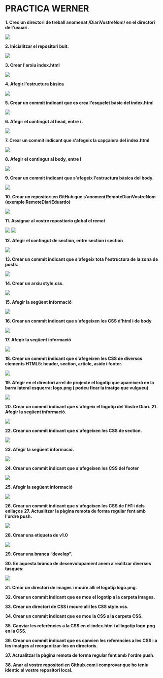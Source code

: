 # PRACTICA WERNER #

**1. Creo un directori de treball anomenat /DiariVostreNom/ en el directori de l'usuari.**

![](images/2.png)

**2. Inicialitzar el repositori buit.**

![](images/3.png)

**3. Crear l'arxiu index.html**

![](images/4.png)

**4. Afegir l'estructura bàsica**

![](images/5.png)

**5. Crear un commit indicant que es crea l'esquelet bàsic del index.html**

![](images/6.png)


**6. Afegir el contingut al head, entre <head> i </head>.**

![](images/7.png)

**7. Crear un commit indicant que s'afegeix la capçalera del index.html**

![](images/8.png)


**8. Afegir el contingut al body, entre <body> i </body>**

![](images/9.png)

**9. Crear un commit indicant que s'afegeix l'estructura bàsica del body.**

![](images/10.png)

**10. Crear un repositori en GitHub que s’anomeni RemoteDiariVostreNom (exemple RemoteDiariEduardo)**

![](images/11.png)

**11. Assignar al vostre repostiorio global el remot**

![](images/12.png)
![](images/13.png)

**12. Afegir el contingut de section, entre section i section**

![](images/14.png)

**13. Crear un commit indicant que s'afegeix tota l'estructura de la zona de posts.**

![](images/15.png)

**14. Crear un arxiu style.css.**

![](images/16.png)

**15. Afegir la següent informació**

![](images/17.png)

**16. Crear un commit indicant que s'afegeixen les CSS d'html i de body**


![](images/18.png)

**17. Afegir la següent informació**


![](images/19.png)

**18. Crear un commit indicant que s'afegeixen les CSS de diversos elements HTML5: header,
section, article, aside i footer.**


![](images/20.png)

**19. Afegir en el directori arrel de projecte el logotip que apareixerà en la barra lateral esquerra:
logo.png ( podeu ficar la imatge que vulgueu)**


![](images/21.png)

**20. Crear un commit indicant que s'afegeix el logotip del Vostre Diari.**
**21. Afegir la següent informació.**


![](images/22.png)

**22. Crear un commit indicant que s'afegeixen les CSS de section.**

![](images/24.png)

**23. Afegir la següent informació.**

![](images/25.png)

**24. Crear un commit indicant que s'afegeixen les CSS del footer**

![](images/26.png)

**25. Afegir la següent informació**

![](images/27.png)

**26. Crear un commit indicant que s'afegeixen les CSS de l'H1 i dels enllaços**
**27. Actualitzar la pàgina remota de forma regular fent amb l'ordre push.**

![](images/28.png)

**28. Crear una etiqueta de v1.0**

![](images/29.png)

**29. Crear una branca “develop”.**

**30. En aquesta branca de desenvolupament anem a realitzar diverses tasques:**

![](images/30.png)

**31. Crear un directori de images i moure allí el logotip logo.png.**



**32. Crear un commit indicant que es mou el logotip a la carpeta images.**



**33. Crear un directori de CSS i moure allí les CSS style.css.**


**34. Crear un commit indicant que es mou la CSS a la carpeta CSS.**



**35. Canviar les referències a la CSS en el index.htm i al logotip logo.png en la CSS.**



**36. Crear un commit indicant que es canvien les referències a les CSS i a les imatges al reorganitzar-les
en directoris.**



**37. Actualitzar la pàgina remota de forma regular fent amb l'ordre push.**



**38. Anar al vostre repositori en Github.com i comprovar que ho teniu idèntic al vostre repositori
local.**



